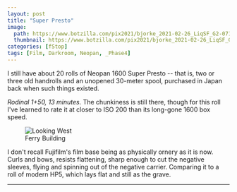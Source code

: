 ```yaml
---
layout: post
title: "Super Presto"
image:
  path: https://www.botzilla.com/pix2021/bjorke_2021-02-26_LiqSF_G2-071.jpg
  thumbnail: https://www.botzilla.com/pix2021/bjorke_2021-02-26_LiqSF_G2-071.jpg
categories: [fStop]
tags: [Film, Darkroom, Neopan, _Phase4]
---
```


I still have about 20 rolls of Neopan 1600 Super Presto -- that is, two or three old handrolls and an unopened
30-meter spool, purchased in Japan back when such things existed.

_Rodinal 1+50, 13 minutes._ The chunkiness is still there, though for this roll I've learned to rate it at closer to ISO 200 than its long-gone 1600 box speed.

<figure class="align-center">
<img alt="Looking West" src="https://botzilla.com/pix2021/bjorke_2021-02-26_LiqSF_G2-072.jpg">
<figcaption>Ferry Building</figcaption>
</figure>

I don't recall Fujifilm's film base being as physically ornery as it is now. Curls and bows, resists flattening, sharp enough to cut the negative sleeves, flying and spinning out of the negative carrier. Comparing it to a roll of modern HP5, which lays flat and still as the grave.

<hr>
